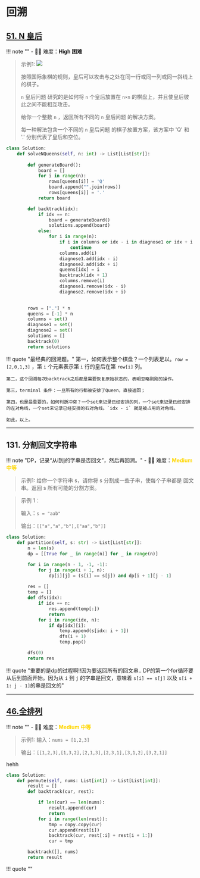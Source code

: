 # 回溯 

## [51. N 皇后](https://leetcode.cn/problems/n-queens/description/?envType=study-plan-v2&envId=top-100-liked)

<!-- 所有文件名必须是该题目的英文名 -->

!!! note ""
    <!-- 这里记载考察的数据结构、算法等 -->
    - 🔑🔑 难度：<span style = "color:crisma; font-weight:bold">High 困难</span>

<!-- <span style = "color:gold; font-weight:bold">Medium 中等 </span> 中等 -->
<!-- <span style = "color:crisma; font-weight:bold">High 困难</span> 困难 -->
<!-- <span style = "color:Green; font-weight:bold">Easy 简单</span> 简单 -->

<!-- 题目简介 -->


> 示例1:
> ![](https://leetcode.cn/problems/n-queens/description/?envType=study-plan-v2&envId=top-100-liked)
> 
> 按照国际象棋的规则，皇后可以攻击与之处在同一行或同一列或同一斜线上的棋子。
> 
> `n` 皇后问题 研究的是如何将 `n` 个皇后放置在 `n×n` 的棋盘上，并且使皇后彼此之间不能相互攻击。
> 
> 给你一个整数 `n` ，返回所有不同的 `n` 皇后问题 的解决方案。
> 
> 每一种解法包含一个不同的 `n` 皇后问题 的棋子放置方案，该方案中 'Q' 和 '.' 分别代表了皇后和空位。

```python
class Solution:
    def solveNQueens(self, n: int) -> List[List[str]]:
        
        def generateBoard():
            board = []
            for i in range(n):
                rows[queens[i]] = 'Q'
                board.append("".join(rows))
                rows[queens[i]] = '.'
            return board

        def backtrack(idx):
            if idx == n:
                board = generateBoard()
                solutions.append(board)
            else:
                for i in range(n):
                    if i in columns or idx - i in diagnose1 or idx + i in diagnose2:
                        continue
                    columns.add(i)
                    diagnose1.add(idx - i)
                    diagnose2.add(idx + i)
                    queens[idx] = i
                    backtrack(idx + 1)
                    columns.remove(i)
                    diagnose1.remove(idx - i)
                    diagnose2.remove(idx + i)
            

        rows = ["."] * n
        queens = [-1] * n
        columns = set()
        diagnose1 = set()
        diagnose2 = set()
        solutions = []
        backtrack(0)
        return solutions
```

!!! quote "最经典的回溯题。"
    第一，如何表示整个棋盘？一个列表足以。`row = [2,0,1,3]` ，第 `i` 个元素表示第 `i` 行的皇后在第 `row[i]` 列。

    第二，这个回溯每次backtrack之后都是需要恢复原始状态的，表明忽略刚刚的操作。

    第三，terminal 条件：一旦所有的行都被安排了Queen，直接返回；

    第四，也是最重要的，如何判断冲突？一个set来记录已经安排的列，一个set来记录已经安排的左对角线，一个set来记录已经安排的右对角线。`idx - i` 就是被占用的对角线。

    如此，以上。

----


## 131. 分割回文字符串

<!-- 所有文件名必须是该题目的英文名 -->

!!! note "DP，记录“从i到j的字串是否回文”，然后再回溯。"
    <!-- 这里记载考察的数据结构、算法等 -->
    - 🔑🔑 难度：<span style = "color:gold; font-weight:bold">Medium 中等 </span>

<!-- <span style = "color:gold; font-weight:bold">Medium 中等 </span> 中等 -->
<!-- <span style = "color:crisma; font-weight:bold">High 困难</span> 困难 -->
<!-- <span style = "color:Green; font-weight:bold">Easy 简单</span> 简单 -->

<!-- 题目简介 -->


> 示例1:
> 给你一个字符串 s，请你将 s 分割成一些子串，使每个子串都是 回文串。返回 s 所有可能的分割方案。

 

> 示例 1：
> 
> 输入：`s = "aab"`
> 
> 输出：`[["a","a","b"],["aa","b"]]`


```python
class Solution:
    def partition(self, s: str) -> List[List[str]]:
        n = len(s)
        dp = [[True for _ in range(n)] for _ in range(n)]

        for i in range(n - 1, -1, -1):
            for j in range(i + 1, n):
                dp[i][j] = (s[i] == s[j]) and dp[i + 1][j - 1]
        
        res = []
        temp = []
        def dfs(idx):
            if idx == n:
                res.append(temp[:])
                return 
            for i in range(idx, n):
                if dp[idx][i]:
                    temp.append(s[idx: i + 1])
                    dfs(i + 1)
                    temp.pop()

        dfs(0)
        return res
```

!!! quote "重要的是dp的过程啊!!因为要返回所有的回文串.. DP的第一个for循环要从后到前面开始。因为从 `i` 到 `j` 的字串是回文，意味着 `s[i] == s[j]` 以及 `s[i + 1: j - 1]`的串是回文的"

----

## [46.全排列](https://leetcode.cn/problems/permutations/description/?envType=study-plan-v2&envId=top-100-liked)

<!-- 所有文件名必须是该题目的英文名 -->

!!! note ""
    <!-- 这里记载考察的数据结构、算法等 -->
    - 🔑🔑 难度：<span style = "color:gold; font-weight:bold">Medium 中等 </span>

<!-- <span style = "color:gold; font-weight:bold">Medium 中等 </span> 中等 -->
<!-- <span style = "color:crisma; font-weight:bold">High 困难</span> 困难 -->
<!-- <span style = "color:Green; font-weight:bold">Easy 简单</span> 简单 -->

<!-- 题目简介 -->


> 示例1:
> 输入：`nums = [1,2,3]`
> 
> 输出：`[[1,2,3],[1,3,2],[2,1,3],[2,3,1],[3,1,2],[3,2,1]]`

> 

hehh
```python
class Solution:
    def permute(self, nums: List[int]) -> List[List[int]]:
        result = []
        def backtrack(cur, rest):

            if len(cur) == len(nums):
                result.append(cur)
                return
            for i in range(len(rest)):
                tmp = copy.copy(cur)
                cur.append(rest[i])
                backtrack(cur, rest[:i] + rest[i + 1:])
                cur = tmp

        backtrack([], nums)
        return result

```

!!! quote ""
